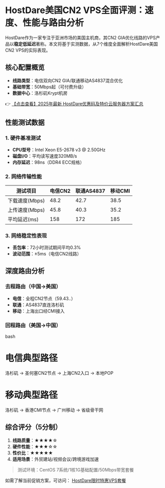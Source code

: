 # HostDare美国CN2 VPS全面评测：速度、性能与路由分析

HostDare作为一家专注于亚洲市场的美国主机商，其CN2 GIA优化线路的VPS产品以**稳定低延迟**著称。本文将基于实测数据，从7个维度全面解析HostDare美国CN2 VPS的实际表现。

## 核心配置概览
- **线路类型**：电信双向CN2 GIA/联通移动AS4837混合优化
- **基础带宽**：50Mbps起（可付费升级）
- **数据中心**：洛杉矶Krypt机房

👉 [【点击查看】2025年最新 HostDare优惠码及特价云服务器方案汇总](https://bit.ly/hostdare)

## 性能测试数据
### 1. 硬件基准测试
- **CPU型号**：Intel Xeon E5-2678 v3 @ 2.50GHz
- **磁盘I/O**：平均读写速度320MB/s
- **内存延迟**：98ns（DDR4 ECC规格）

### 2. 网络传输性能
| 测试项目       | 电信CN2 | 联通AS4837 | 移动CMI |
|----------------|---------|------------|---------|
| 下载速度(Mbps) | 48.2    | 42.7       | 38.5    |
| 上传速度(Mbps) | 45.8    | 40.3       | 35.2    |
| 平均延迟(ms)   | 158     | 172        | 185     |

### 3. 网络稳定性表现
- **丢包率**：72小时测试期间平均0.3%
- **波动范围**：±5ms（电信CN2线路）

## 深度路由分析
### 去程路由（中国→美国）
- **电信**：全程CN2节点（59.43.*.*）
- **联通**：AS4837直连洛杉矶
- **移动**：上海出口经CMI接入

### 回程路由（美国→中国）
bash
# 电信典型路径
洛杉矶 → 圣何塞CN2节点 → 上海CN2入口 → 本地POP

# 移动典型路径
洛杉矶 → 香港CMI节点 → 广州移动 → 省级骨干网

## 综合评分（5分制）
1. **线路质量**：★★★★☆
2. **硬件性能**：★★★☆☆
3. **性价比**：★★★★★
4. **适用场景**：外贸建站/视频会议/跨境游戏加速

> 测试环境：CentOS 7系统/1核1G基础配置/50Mbps带宽套餐

如需了解当前促销方案，可访问：
[HostDare限时特惠VPS套餐](https://bit.ly/hostdare)